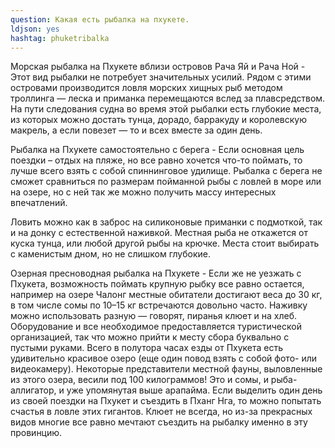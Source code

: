 ```yaml
---
question: Какая есть рыбалка на пхукете.
ldjson: yes
hashtag: phuketribalka
---
```



Морская рыбалка на Пхукете вблизи островов Рача Яй и Рача Ной - Этот вид рыбалки не потребует значительных усилий. Рядом с этими островами производится ловля морских хищных рыб методом троллинга — леска и приманка перемещаются вслед за плавсредством. На пути следования судна во время этой рыбалки есть глубокие места, из которых можно достать тунца, дорадо, барракуду и королевскую макрель, а если повезет — то и всех вместе за один день.  

Рыбалка на Пхукете самостоятельно с берега - Если основная цель поездки – отдых на пляже, но все равно хочется что-то поймать, то лучше всего взять с собой спиннинговое удилище. Рыбалка с берега не сможет сравниться по размерам пойманной рыбы с ловлей в море или на озере, но с ней так же можно получить массу интересных впечатлений.

Ловить можно как в заброс на силиконовые приманки с подмоткой, так и на донку с естественной наживкой. Местная рыба не откажется от куска тунца, или любой другой рыбы на крючке. Места стоит выбирать с каменистым дном, но не слишком глубокие.

Озерная пресноводная рыбалка на Пхукете - Если же не уезжать с Пхукета, возможность поймать крупную рыбку все равно остается, например на озере Чалонг местные обитатели достигают веса до 30 кг, в том числе сомы по 10–15 кг встречаются довольно часто. Наживку можно использовать разную — говорят, пиранья клюет и на хлеб. Оборудование и все необходимое предоставляется туристической организацией, так что можно прийти к месту сбора буквально с пустыми руками.  Всего в полутора часах езды от Пхукета есть удивительно красивое озеро (еще один повод взять с собой фото- или видеокамеру). Некоторые представители местной фауны, выловленные из этого озера, весили под 100 килограммов! Это и сомы, и рыба-аллигатор, и уже упомянутая выше арапайма. Если выделить один день из своей поездки на Пхукет и съездить в Пханг Нга, то можно попытать счастья в ловле этих гигантов. Клюет не всегда, но из-за прекрасных видов многие все равно мечтают съездить на рыбалку именно в эту провинцию. 

